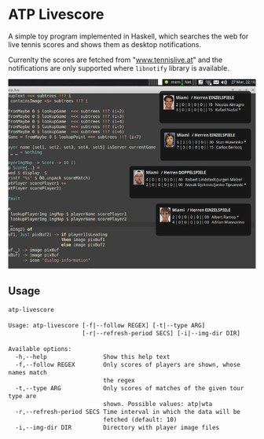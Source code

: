 # ATP Livescore

A simple toy program implemented in Haskell, which searches the web
for live tennis scores and shows them as desktop notifications.

Currenlty the scores are fetched from "www.tennislive.at" and the
notifications are only supported where `libnotify` library is available.

![](https://github.com/bmktuwien/atp-livescore/blob/master/res/screenshot.jpg)


## Usage
```
atp-livescore

Usage: atp-livescore [-f|--follow REGEX] [-t|--type ARG]
                     [-r|--refresh-period SECS] [-i|--img-dir DIR]

Available options:
  -h,--help                Show this help text
  -f,--follow REGEX        Only scores of players are shown, whose names match
                           the regex
  -t,--type ARG            Only scores of matches of the given tour type are
                           shown. Possible values: atp|wta
  -r,--refresh-period SECS Time interval in which the data will be
                           fetched (default: 10)
  -i,--img-dir DIR         Directory with player image files

```
